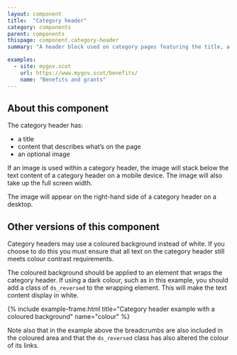 ```yaml
---
layout: component
title:  "Category header"
category: components
parent: components
thispage: component.category-header
summary: "A header block used on category pages featuring the title, a summary and an illustration."

examples:
  - site: mygov.scot
    url: https://www.mygov.scot/benefits/
    name: "Benefits and grants"
---
```


## About this component

The category header has:

* a title
* content that describes what’s on the page
* an optional image

If an image is used within a category header, the image will stack below the text content of a category header on a mobile device. The image will also take up the full screen width.

The image will appear on the right-hand side of a category header on a desktop.

## Other versions of this component

Category headers may use a coloured background instead of white. If you choose to do this you must ensure that all text on the category header still meets colour contrast requirements.

The coloured background should be applied to an element that wraps the category header. If using a dark colour, such as in this example, you should add a class of <code>ds_reversed</code> to the wrapping element. This will make the text content display in white.

{% include example-frame.html title="Category header example with a coloured background" name="colour" %}

Note also that in the example above the breadcrumbs are also included in the coloured area and that the <code>ds_reversed</code> class has also altered the colour of its links.
